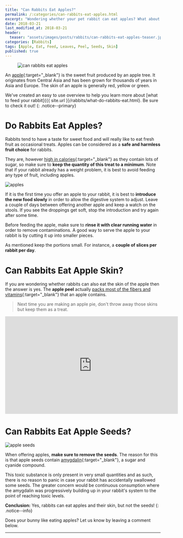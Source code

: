 ```yaml
---
title: "Can Rabbits Eat Apples?"
permalink: /:categories/can-rabbits-eat-apples.html
excerpt: "Wondering whether your pet rabbit can eat apples? What about the peel or seeds? Find out if apples are healthy for your bunny and learn some tips on how to feed them."
date: 2018-03-21
last_modified_at: 2018-03-21
header:
  teaser: "assets/images/posts/rabbits/can-rabbits-eat-apples-teaser.jpg"
categories: [Rabbits]
tags: [Apple, Eat, Feed, Leaves, Peel, Seeds, Skin]
published: true
---
```


<figure>
  <img src="{{ site.url }}/assets/images/posts/rabbits/can-rabbits-eat-apples.jpg" alt="can rabbits eat apples" class="title-banner">
</figure>

An [apple](https://en.wikipedia.org/wiki/Apple){:target="_blank"} is the sweet fruit produced by an apple tree. It originates from Central Asia and has been grown for thousands of years in Asia and Europe. The skin of an apple is generally red, yellow or green.

We've created an easy to use overview to help you learn more about [what to feed your rabbit]{{{ site.url }}/rabbits/what-do-rabbits-eat.html}. Be sure to check it out!
{: .notice--primary}

# Do Rabbits Eat Apples?

Rabbits tend to have a taste for sweet food and will really like to eat fresh fruit as occasional treats. Apples can be considered as a **safe and harmless fruit choice** for rabbits.

They are, however [high in calories](https://en.wikipedia.org/wiki/Apple#Nutrition){:target="_blank"} as they contain lots of sugar, so make sure to **keep the quantity of this treat to a minimum**. Note that if your rabbit already has a weight problem, it is best to avoid feeding any type of fruit, including apples.

<img src="{{ site.url }}/assets/images/posts/food/apples.jpg" alt="apples" class="align-right">

If it is the first time you offer an apple to your rabbit, it is best to **introduce the new food slowly** in order to allow the digestive system to adjust. Leave a couple of days between offering another apple and keep a watch on the stools. If you see the droppings get soft, stop the introduction and try again after some time.

Before feeding the apple, make sure to **rinse it with clear running water** in order to remove contaminations. A good way to serve the apple to your rabbit is by cutting it up into smaller pieces.

As mentioned keep the portions small. For instance, a **couple of slices per rabbit per day**.

# Can Rabbits Eat Apple Skin?

If you are wondering whether rabbits can also eat the skin of the apple then the answer is yes. The **apple peel** actually [packs most of the fibers and vitamins](http://www.huffingtonpost.com/2014/02/19/never-peel-apple_n_4791328.html){:target="_blank"} that an apple contains.

> Next time you are making an apple pie, don't throw away those skins but keep them as a treat.

<iframe width="560" height="315" src="https://www.youtube.com/embed/hpIXMkC91rI" frameborder="0" allowfullscreen></iframe>

# Can Rabbits Eat Apple Seeds?

<img src="{{ site.url }}/assets/images/posts/food/apple-seeds.jpg" alt="apple seeds" class="align-right">

When offering apples, **make sure to remove the seeds**. The reason for this is that apple seeds contain [amygdalin](https://en.wikipedia.org/wiki/Apple#Toxicity_of_seeds){:target="_blank"}, a sugar and cyanide compound.

This toxic substance is only present in very small quantities and as such, there is no reason to panic in case your rabbit has accidentally swallowed some seeds. The greater concern would be continuous consumption where the amygdalin was progressively building up in your rabbit's system to the point of reaching toxic levels.

**Conclusion:** Yes, rabbits can eat apples and their skin, but not the seeds!
{: .notice--info}

Does your bunny like eating apples? Let us know by leaving a comment below.

---
